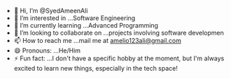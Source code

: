 - 👋 Hi, I’m @SyedAmeenAli
- 👀 I’m interested in ...Software Engineering
- 🌱 I’m currently learning ...Advanced Programming
- 💞️ I’m looking to collaborate on ...projects involving software developmen
- 📫 How to reach me ...mail me at amelio123ali@gmail.com
- 😄 Pronouns: ...He/Him
- ⚡ Fun fact: ...I don't have a specific hobby at the moment, but I'm always excited to learn new things, especially in the tech space!

<!---
SyedAmeenAli/SyedAmeenAli is a ✨ special ✨ repository because its `README.md` (this file) appears on your GitHub profile.
You can click the Preview link to take a look at your changes.
--->
